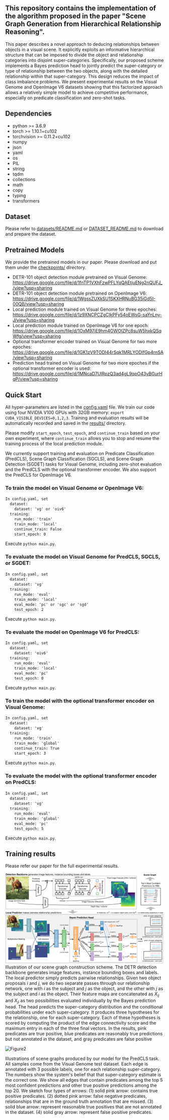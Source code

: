 ## This repository contains the implementation of the algorithm proposed in the paper "Scene Graph Generation from Hierarchical Relationship Reasoning".
This paper describes a novel approach to deducing relationships between objects in a visual scene. It explicitly exploits an informative hierarchical structure that can be imposed to divide the object and relationship categories into disjoint super-categories. Specifically, our proposed scheme implements a Bayes prediction head to jointly predict the super-category or type of relationship between the two objects, along with the detailed relationship within that super-category. This design reduces the impact of class imbalance problems. We present experimental results on the Visual Genome and OpenImage V6 datasets showing that this factorized approach allows a relatively simple model to achieve competitive performance, especially on predicate classification and zero-shot tasks.

## Dependencies
  - python >= 3.6.9
  - torch >= 1.10.1+cu102 
  - torchvision >= 0.11.2+cu102
  - numpy
  - json
  - yaml
  - os
  - PIL
  - string
  - tqdm
  - collections
  - math
  - copy
  - typing
  - transformers


## Dataset
  Please refer to [datasets/README.md](datasets/README.md) or [DATASET_README.md](DATASET_README.md) to download and prepare the dataset.


## Pretrained Models
  We provide the pretrained models in our paper. Please download and put them under the [checkpoints/](checkpoints/) directory.

  - DETR-101 object detection module pretrained on Visual Genome: https://drive.google.com/file/d/1fnTP1VXhFzwPFLYqQAEtjuENg2nQUFJ_/view?usp=sharing
  - DETR-101 object detection module pretrained on OpenImage V6: https://drive.google.com/file/d/1WgssZUXkSU1SKXHRNuBG35iGd5I-00QB/view?usp=sharing
  - Local prediction module trained on Visual Genome for three epoches: https://drive.google.com/file/d/1z9XNCPCZgCIkPFy54oEWsG-saYnLny-J/view?usp=sharing
  - Local prediction module trained on OpenImage V6 for one epoch: https://drive.google.com/file/d/1OxM97iE9hm4OWOIZPc8suW5hxkQSqWfg/view?usp=sharing
  - Optional transformer encoder trained on Visual Genome for two more epoches: https://drive.google.com/file/d/1GK1zV9TODI44rSqk1MRLYODlfGp4rnSA/view?usp=sharing
  - Prediction head trained on Visual Genome for two more epoches if the optional transformer encoder is used: https://drive.google.com/file/d/1MNcaD7UlRpzQ3ad4gL9qpO43yBGurHqP/view?usp=sharing


## Quick Start
  All hyper-parameters are listed in the [config.yaml](config.yaml) file.
  We train our code using four NVIDIA V100 GPUs with 32GB memory: ```export CUDA_VISIBLE_DEVICES=0,1,2,3```.
  Training and evaluation results will be automatically recorded and saved in the [results/](results/) directory.
  
  Please modify ```start_epoch```, ```test_epoch```, and ```continue_train``` based on your own experiment, where ```continue_train``` allows you to stop and resume the training process of the local prediction module.
  
  We currently support training and evaluation on Predicate Classification (PredCLS), Scene Graph Classification (SGCLS), and Scene Graph Detection (SGDET) tasks for Visual Genome, including zero-shot evaluation and the PredCLS with the optional transformer encoder. We also support the PredCLS for OpenImage V6.

  ### To train the model on Visual Genome or OpenImage V6:
    In config.yaml, set
      dataset:
        dataset: 'vg' or 'oiv6'
      training:
        run_mode: 'train'
        train_mode: 'local'
        continue_train: False
        start_epoch: 0

Execute ```python main.py```.

  ### To evaluate the model on Visual Genome for PredCLS, SGCLS, or SGDET:
    In config.yaml, set
      dataset:
        dataset: 'vg'
      training:
        run_mode: 'eval'
        train_mode: 'local'
        eval_mode: 'pc' or 'sgc' or 'sgd'
        test_epoch: 2

Execute ```python main.py```.

### To evaluate the model on OpenImage V6 for PredCLS:
    In config.yaml, set
      dataset:
        dataset: 'oiv6'
      training:
        run_mode: 'eval'
        train_mode: 'local'
        eval_mode: 'pc'
        test_epoch: 0

Execute ```python main.py```.

  ### To train the model with the optional transformer encoder on Visual Genome:
    In config.yaml, set
      dataset:
        dataset: 'vg'
      training:
        run_mode: 'train'
        train_mode: 'global'
        continue_train: True
        start_epoch: 3

Execute ```python main.py```.

  ### To evaluate the model with the optional transformer encoder on PredCLS:
    In config.yaml, set
      dataset:
        dataset: 'vg'
      training:
        run_mode: 'eval'
        train_mode: 'global'
        eval_mode: 'pc'
        test_epoch: 5

Execute ```python main.py```.


## Training results
Please refer our paper for the full experimental results.


![Figure1](figures/flow.png)
Illustration of our scene graph construction scheme. The DETR detection backbone generates image features, instance bounding boxes and labels. The local predictor simply predicts pairwise relationships. Given two object proposals $i$ and $j$, we do two separate passes through our relationship network, one with $i$ as the subject and $j$ as the object, and the other with $j$ as the subject and $i$ as the object. Their feature maps are concatenated as $X_{ij}$ and $X_{ji}$ as two possibilities evaluated individually by the Bayes prediction head. The head predicts the super-category distribution and the conditional probabilities under each super-category. It produces three hypotheses for the relationship, one for each super-category. Each of these hypotheses is scored by computing the product of the edge connectivity score and the maximum entry in each of the three final vectors.
In the results, pink predicates are true positive, blue predicates are reasonably true predictions but not annotated in the dataset, and gray predicates are false positive

![Figure2](figures/plot.png)

Illustrations of scene graphs produced by our model for the PredCLS task. All samples come from the Visual Genome test dataset. Each edge is annotated with 3 possible labels, one for each relationship super-category. The numbers show the system's belief that that super-category estimate is the correct one. We show all edges that contain predicates among the top 5 most confident predictions and other true positive predictions among the top 20. We sketch four types of arrows: (1) solid pink arrow: contains true positive predicates. (2) dotted pink arrow: false negative predicates, relationships that are in the ground truth annotation that are missed. (3) solid blue arrow: represent reasonable true positives that are not annotated in the dataset. (4) solid gray arrow: represent false positive predicates.
